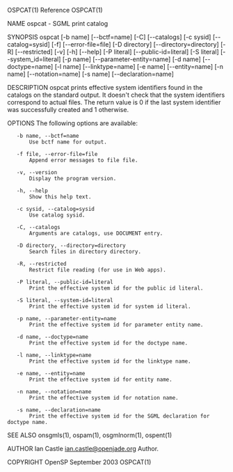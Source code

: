 OSPCAT(1)                                                            Reference                                                           OSPCAT(1)

NAME
       ospcat - SGML print catalog

SYNOPSIS
       ospcat [-b name] [--bctf=name] [-C] [--catalogs] [-c sysid] [--catalog=sysid] [-f] [--error-file=file] [-D directory]
              [--directory=directory] [-R] [--restricted] [-v] [-h] [--help] [-P literal] [--public-id=literal] [-S literal] [--system_id=literal]
              [-p name] [--parameter-entity=name] [-d name] [--doctype=name] [-l name] [--linktype=name] [-e name] [--entity=name] [-n name]
              [--notation=name] [-s name] [--declaration=name]

DESCRIPTION
       ospcat prints effective system identifiers found in the catalogs on the standard output. It doesn't check that the system identifiers
       correspond to actual files. The return value is 0 if the last system identifier was successfully created and 1 otherwise.

OPTIONS
       The following options are available:

       -b name, --bctf=name
           Use bctf name for output.

       -f file, --error-file=file
           Append error messages to file file.

       -v, --version
           Display the program version.

       -h, --help
           Show this help text.

       -c sysid, --catalog=sysid
           Use catalog sysid.

       -C, --catalogs
           Arguments are catalogs, use DOCUMENT entry.

       -D directory, --directory=directory
           Search files in directory directory.

       -R, --restricted
           Restrict file reading (for use in Web apps).

       -P literal, --public-id=literal
           Print the effective system id for the public id literal.

       -S literal, --system-id=literal
           Print the effective system id for system id literal.

       -p name, --parameter-entity=name
           Print the effective system id for parameter entity name.

       -d name, --doctype=name
           Print the effective system id for the doctype name.

       -l name, --linktype=name
           Print the effective system id for the linktype name.

       -e name, --entity=name
           Print the effective system id for entity name.

       -n name, --notation=name
           Print the effective system id for notation name.

       -s name, --declaration=name
           Print the effective system id for the SGML declaration for doctype name.

SEE ALSO
       onsgmls(1), ospam(1), osgmlnorm(1), ospent(1)

AUTHOR
       Ian Castle <ian.castle@openjade.org>
           Author.

COPYRIGHT
OpenSP                                                            September 2003                                                         OSPCAT(1)
